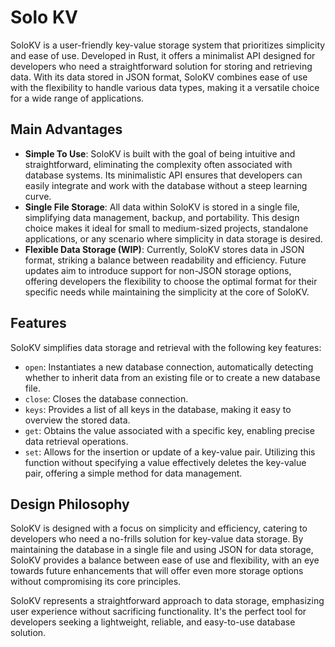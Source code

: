 # Solo KV

SoloKV is a user-friendly key-value storage system that prioritizes simplicity
and ease of use. Developed in Rust, it offers a minimalist API designed for
developers who need a straightforward solution for storing and retrieving data.
With its data stored in JSON format, SoloKV combines ease of use with the
flexibility to handle various data types, making it a versatile choice for a
wide range of applications.

## Main Advantages

- **Simple To Use**: SoloKV is built with the goal of being intuitive and
  straightforward, eliminating the complexity often associated with database
  systems. Its minimalistic API ensures that developers can easily integrate and
  work with the database without a steep learning curve.
- **Single File Storage**: All data within SoloKV is stored in a single file,
  simplifying data management, backup, and portability. This design choice makes
  it ideal for small to medium-sized projects, standalone applications, or any
  scenario where simplicity in data storage is desired.
- **Flexible Data Storage (WIP)**: Currently, SoloKV stores data in JSON format,
  striking a balance between readability and efficiency. Future updates aim to
  introduce support for non-JSON storage options, offering developers the
  flexibility to choose the optimal format for their specific needs while
  maintaining the simplicity at the core of SoloKV.

## Features

SoloKV simplifies data storage and retrieval with the following key features:

- `open`: Instantiates a new database connection, automatically detecting whether
  to inherit data from an existing file or to create a new database file.
- `close`: Closes the database connection.
- `keys`: Provides a list of all keys in the database, making it easy to
  overview the stored data.
- `get`: Obtains the value associated with a specific key, enabling precise data
  retrieval operations.
- `set`: Allows for the insertion or update of a key-value pair. Utilizing this
  function without specifying a value effectively deletes the key-value pair,
  offering a simple method for data management.

## Design Philosophy

SoloKV is designed with a focus on simplicity and efficiency, catering to
developers who need a no-frills solution for key-value data storage. By
maintaining the database in a single file and using JSON for data storage,
SoloKV provides a balance between ease of use and flexibility, with an eye
towards future enhancements that will offer even more storage options without
compromising its core principles.

SoloKV represents a straightforward approach to data storage, emphasizing user
experience without sacrificing functionality. It's the perfect tool for
developers seeking a lightweight, reliable, and easy-to-use database solution.
